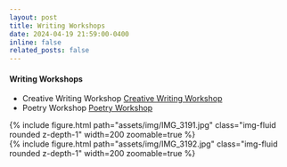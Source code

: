 ```yaml
---
layout: post
title: Writing Workshops
date: 2024-04-19 21:59:00-0400
inline: false 
related_posts: false
---
```


#### Writing Workshops

<ul>
    <li>Creative Writing Workshop <a href="https://workshop-academy.github.io/blog/2024/workshop-creative-writing">Creative Writing Workshop</a></li>
    <li>Poetry Workshop <a href="https://workshop-academy.github.io/blog/2024/workshop-poetry">Poetry Workshop</a></li>
</ul>


<div class="row mt-3">
    <div class="col-sm mt-3 mt-md-0">
        {% include figure.html path="assets/img/IMG_3191.jpg" class="img-fluid rounded z-depth-1" width=200 zoomable=true %}
    </div>
    <div class="col-sm mt-3 mt-md-0">
        {% include figure.html path="assets/img/IMG_3192.jpg" class="img-fluid rounded z-depth-1" width=200 zoomable=true %}
    </div>
</div>

